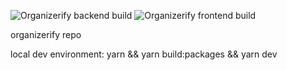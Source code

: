![Organizerify backend build](https://github.com/Castigere/organizerify/workflows/Organizerify%20backend%20deploy/badge.svg)
![Organizerify frontend build](https://github.com/Castigere/organizerify/workflows/Organizerify%20frontend%20deploy/badge.svg)

organizerify repo

local dev environment: yarn && yarn build:packages && yarn dev

